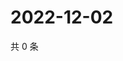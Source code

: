 # 2022-12-02

共 0 条

<!-- BEGIN WEIBO -->
<!-- 最后更新时间 Fri Dec 02 2022 23:12:37 GMT+0800 (China Standard Time) -->

<!-- END WEIBO -->
